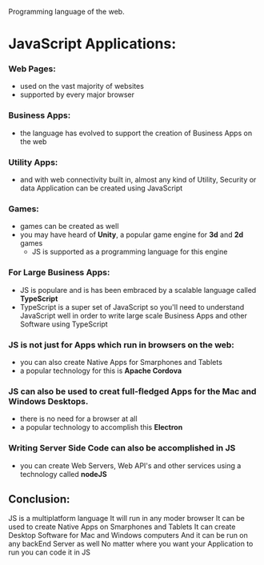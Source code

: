 Programming language of the web.

# JavaScript Applications:

### Web Pages:

- used on the vast majority of websites
- supported by every major browser

### Business Apps:

- the language has evolved to support the creation of Business Apps on the web

### Utility Apps:

- and with web connectivity built in, almost any kind of Utility, Security or data Application can be created using JavaScript

### Games:

- games can be created as well
- you may have heard of **Unity**, a popular game engine for **3d** and **2d** games
  - JS is supported as a programming language for this engine

### For Large Business Apps:

- JS is populare and is has been embraced by a scalable language called **TypeScript**
- TypeScript is a super set of JavaScript so you'll need to understand JavaScript well in order to write large scale Business Apps and other Software using TypeScript

### JS is not just for Apps which run in browsers on the web:

- you can also create Native Apps for Smarphones and Tablets
- a popular technology for this is **Apache Cordova**

### JS can also be used to creat full-fledged Apps for the Mac and Windows Desktops.

- there is no need for a browser at all
- a popular technology to accomplish this **Electron**

### Writing Server Side Code can also be accomplished in JS

- you can create Web Servers, Web API's and other services using a technology called **nodeJS**

## Conclusion:

JS is a multiplatform language
It will run in any moder browser
It can be used to create Native Apps on Smarphones and Tablets
It can create Desktop Software for Mac and Windows computers
And it can be run on any backEnd Server as well
No matter where you want your Application to run you can code it in JS
